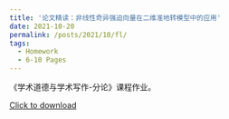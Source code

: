 ```yaml
---
title: '论文精读：非线性奇异强迫向量在二维准地转模型中的应用'
date: 2021-10-20
permalink: /posts/2021/10/fl/
tags:
  - Homework
  - 6-10 Pages
---
```


《学术道德与学术写作-分论》课程作业。

[Click to download](/files/hw/fl.pdf)

